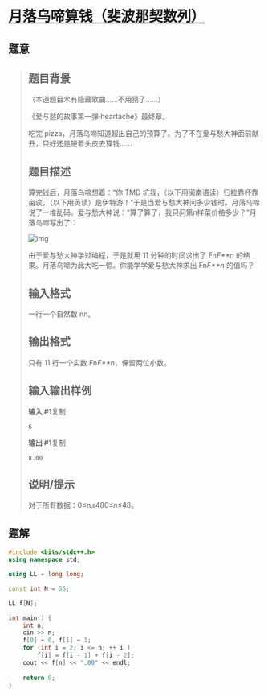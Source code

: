 #  [月落乌啼算钱（斐波那契数列）](https://www.luogu.com.cn/problem/P1720)

## 题意

>   ## 题目背景
>
>   （本道题目木有隐藏歌曲……不用猜了……）
>
>   《爱与愁的故事第一弹·heartache》最终章。
>
>   吃完 pizza，月落乌啼知道超出自己的预算了。为了不在爱与愁大神面前献丑，只好还是硬着头皮去算钱……
>
>   ## 题目描述
>
>   算完钱后，月落乌啼想着：“你 TMD 坑我，（以下用闽南语读）归粒靠杯靠亩诶，（以下用英读）是伊特游！”于是当爱与愁大神问多少钱时，月落乌啼说了一堆乱码。爱与愁大神说：“算了算了，我只问第n样菜价格多少？”月落乌啼写出了：
>
>   ![img](https://cdn.luogu.com.cn/upload/pic/507.png)
>
>   由于爱与愁大神学过编程，于是就用 11 分钟的时间求出了 Fn*F**n* 的结果。月落乌啼为此大吃一惊。你能学学爱与愁大神求出 Fn*F**n* 的值吗？
>
>   ## 输入格式
>
>   一行一个自然数 n*n*。
>
>   ## 输出格式
>
>   只有 11 行一个实数 Fn*F**n*，保留两位小数。
>
>   ## 输入输出样例
>
>   **输入 #1**复制
>
>   ```
>   6
>   ```
>
>   **输出 #1**复制
>
>   ```
>   8.00
>   ```
>
>   ## 说明/提示
>
>   对于所有数据：0≤n≤480≤*n*≤48。

## 题解



```c++
#include <bits/stdc++.h>
using namespace std;

using LL = long long;

const int N = 55;

LL f[N];

int main() {
    int n;
    cin >> n;
    f[0] = 0, f[1] = 1;
    for (int i = 2; i <= n; ++ i )
        f[i] = f[i - 1] + f[i - 2];
    cout << f[n] << ".00" << endl;
    
    return 0;
}
```



```python3

```


